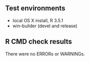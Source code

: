 ## Test environments
* local OS X install, R 3.5.1
* win-builder (devel and release)

## R CMD check results
There were no ERRORs or WARNINGs.
